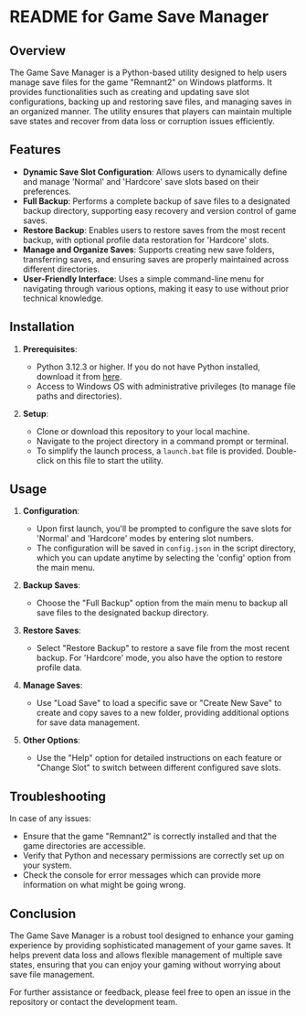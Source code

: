 
# README for Game Save Manager

## Overview

The Game Save Manager is a Python-based utility designed to help users manage save files for the game "Remnant2" on Windows platforms. It provides functionalities such as creating and updating save slot configurations, backing up and restoring save files, and managing saves in an organized manner. The utility ensures that players can maintain multiple save states and recover from data loss or corruption issues efficiently.

## Features

- **Dynamic Save Slot Configuration**: Allows users to dynamically define and manage 'Normal' and 'Hardcore' save slots based on their preferences.
- **Full Backup**: Performs a complete backup of save files to a designated backup directory, supporting easy recovery and version control of game saves.
- **Restore Backup**: Enables users to restore saves from the most recent backup, with optional profile data restoration for 'Hardcore' slots.
- **Manage and Organize Saves**: Supports creating new save folders, transferring saves, and ensuring saves are properly maintained across different directories.
- **User-Friendly Interface**: Uses a simple command-line menu for navigating through various options, making it easy to use without prior technical knowledge.

## Installation

1. **Prerequisites**:
   - Python 3.12.3 or higher. If you do not have Python installed, download it from [here](https://www.python.org/ftp/python/3.12.3/python-3.12.3-amd64.exe).
   - Access to Windows OS with administrative privileges (to manage file paths and directories).

2. **Setup**:
   - Clone or download this repository to your local machine.
   - Navigate to the project directory in a command prompt or terminal.
   - To simplify the launch process, a `launch.bat` file is provided. Double-click on this file to start the utility.

## Usage

1. **Configuration**:
   - Upon first launch, you'll be prompted to configure the save slots for 'Normal' and 'Hardcore' modes by entering slot numbers.
   - The configuration will be saved in `config.json` in the script directory, which you can update anytime by selecting the 'config' option from the main menu.

2. **Backup Saves**:
   - Choose the "Full Backup" option from the main menu to backup all save files to the designated backup directory.

3. **Restore Saves**:
   - Select "Restore Backup" to restore a save file from the most recent backup. For 'Hardcore' mode, you also have the option to restore profile data.

4. **Manage Saves**:
   - Use "Load Save" to load a specific save or "Create New Save" to create and copy saves to a new folder, providing additional options for save data management.

5. **Other Options**:
   - Use the "Help" option for detailed instructions on each feature or "Change Slot" to switch between different configured save slots.

## Troubleshooting

In case of any issues:
- Ensure that the game "Remnant2" is correctly installed and that the game directories are accessible.
- Verify that Python and necessary permissions are correctly set up on your system.
- Check the console for error messages which can provide more information on what might be going wrong.

## Conclusion

The Game Save Manager is a robust tool designed to enhance your gaming experience by providing sophisticated management of your game saves. It helps prevent data loss and allows flexible management of multiple save states, ensuring that you can enjoy your gaming without worrying about save file management.

For further assistance or feedback, please feel free to open an issue in the repository or contact the development team.
